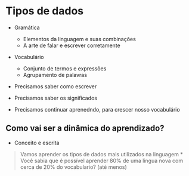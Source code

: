 # Tipos de dados

* Gramática
    * Elementos da linguagem e suas combinações
    * A arte de falar e escrever corretamente

* Vocabulário
    * Conjunto de termos e expressões
    * Agrupamento de palavras

* Precisamos saber como escrever
* Precisamos saber os significados
* Precisamos continuar aprenedndo, para crescer nosso vocabulário

## Como vai ser a dinâmica do aprendizado?

* Conceito e escrita

> Vamos aprender os tipos de dados mais utilizados na linguagem
    * Você sabia que é possível aprender 80% de uma lingua nova com cerca de 20% do vocabulario? (até menos)